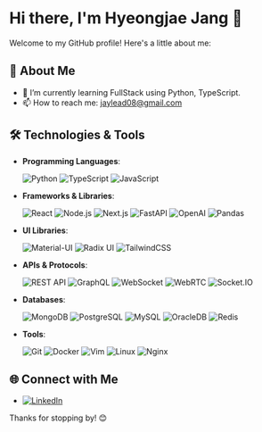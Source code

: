 # Hi there, I'm Hyeongjae Jang 👋

Welcome to my GitHub profile! Here's a little about me:

## 🚀 About Me

- 🌱 I’m currently learning FullStack using Python, TypeScript.
- 📫 How to reach me: <jaylead08@gmail.com>

## 🛠️ Technologies & Tools

- **Programming Languages**:
  <p>
    <img src="https://img.shields.io/badge/-Python-3776AB?style=flat-square&logo=python&logoColor=white" alt="Python" />
    <img src="https://img.shields.io/badge/-TypeScript-007ACC?style=flat-square&logo=typescript&logoColor=white" alt="TypeScript" />
    <img src="https://img.shields.io/badge/-Javascript-%23323330?style=flat-square&logo=javascript&logoColor=%23F7DF1E" alt="JavaScript" />
  </p>

- **Frameworks & Libraries**:
  <p>
    <img src="https://img.shields.io/badge/-React-61DAFB?style=flat-square&logo=react&logoColor=white" alt="React" />
    <img src="https://img.shields.io/badge/-Node.js-339933?style=flat-square&logo=node.js&logoColor=white" alt="Node.js" />
    <img src="https://img.shields.io/badge/-Next.js-000000?style=flat-square&logo=next.js&logoColor=white" alt="Next.js" />
    <img src="https://img.shields.io/badge/-FastAPI-009688?style=flat-square&logo=fastapi&logoColor=white" alt="FastAPI" />
    <img src="https://img.shields.io/badge/-OpenAI-412991?style=flat-square&logo=openai&logoColor=white" alt="OpenAI" />
    <img src="https://img.shields.io/badge/-Pandas-150458?style=flat-square&logo=pandas&logoColor=white" alt="Pandas" />
  </p>

- **UI Libraries**:
  <p>
    <img src="https://img.shields.io/badge/-Material--UI-0081CB?style=flat-square&logo=mui&logoColor=white" alt="Material-UI" />
    <img src="https://img.shields.io/badge/-Radix%20UI-000000?style=flat-square&logo=radixui&logoColor=white" alt="Radix UI" />
    <img src="https://img.shields.io/badge/-TailwindCSS-06B6D4?style=flat-square&logo=tailwindcss&logoColor=white" alt="TailwindCSS" />
  </p>

- **APIs & Protocols**:
  <p>
    <img src="https://img.shields.io/badge/-REST%20API-02569B?style=flat-square&logo=rest&logoColor=white" alt="REST API" />
    <img src="https://img.shields.io/badge/-GraphQL-E10098?style=flat-square&logo=graphql&logoColor=white" alt="GraphQL" />
    <img src="https://img.shields.io/badge/-WebSocket-010101?style=flat-square&logo=websocket&logoColor=white" alt="WebSocket" />
    <img src="https://img.shields.io/badge/-WebRTC-333333?style=flat-square&logo=webrtc&logoColor=white" alt="WebRTC" />
    <img src="https://img.shields.io/badge/-Socket.IO-010101?style=flat-square&logo=socket.io&logoColor=white" alt="Socket.IO" />
  </p>

- **Databases**:
  <p>
    <img src="https://img.shields.io/badge/-MongoDB-47A248?style=flat-square&logo=mongodb&logoColor=white" alt="MongoDB" />
    <img src="https://img.shields.io/badge/-PostgreSQL-336791?style=flat-square&logo=postgresql&logoColor=white" alt="PostgreSQL" />
    <img src="https://img.shields.io/badge/-MySQL-336791?style=flat-square&logo=postgresql&logoColor=white" alt="MySQL" />
    <img src="https://img.shields.io/badge/-OracleDB-F80000?style=flat-square&logo=oracle&logoColor=white" alt="OracleDB" />
    <img src="https://img.shields.io/badge/-Redis-DC382D?style=flat-square&logo=redis&logoColor=white" alt="Redis" />
  </p>

- **Tools**:
  <p>
    <img src="https://img.shields.io/badge/-Git-F05032?style=flat-square&logo=git&logoColor=white" alt="Git" />
    <img src="https://img.shields.io/badge/-Docker-2496ED?style=flat-square&logo=docker&logoColor=white" alt="Docker" />
    <img src="https://img.shields.io/badge/-Vim-019733?style=flat-square&logo=vim&logoColor=white" alt="Vim" />
    <img src="https://img.shields.io/badge/-Linux-FCC624?style=flat-square&logo=linux&logoColor=black" alt="Linux" />
    <img src="https://img.shields.io/badge/-Nginx-009639?style=flat-square&logo=nginx&logoColor=white" alt="Nginx" />
  </p>

## 🌐 Connect with Me

- [![LinkedIn](https://img.shields.io/badge/-LinkedIn-0077B5?style=flat-square&logo=linkedin&logoColor=white)](https://www.linkedin.com/in/jay-jang-332626279/)

Thanks for stopping by! 😊
